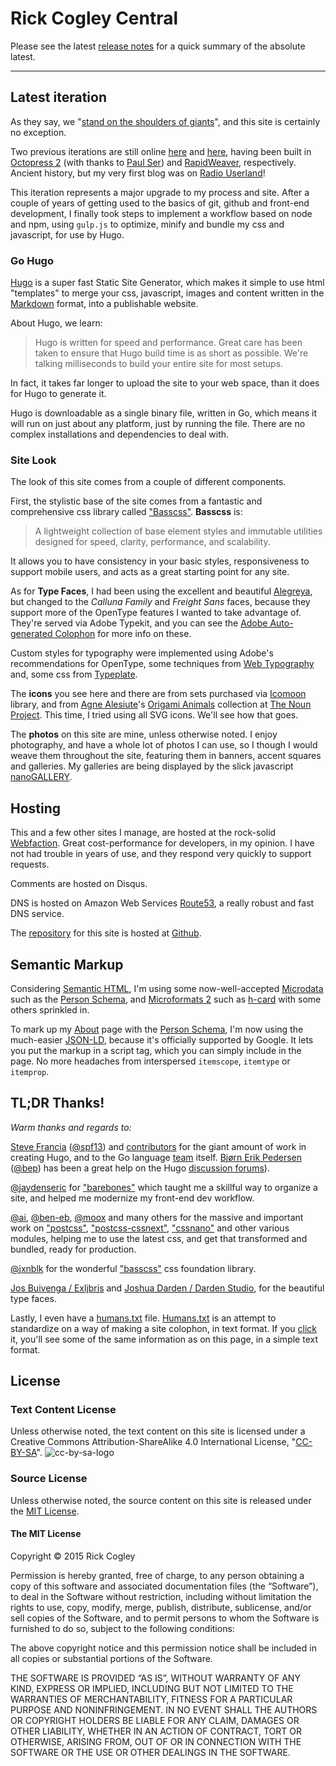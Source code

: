 # Rick Cogley Central

Please see the latest [release notes](https://github.com/RickCogley/RCC-Hugo2015/releases/tag/v2.1.0) for a quick summary of the absolute latest.

* * *

## Latest iteration

As they say, we "[stand on the shoulders of giants](https://en.wikipedia.org/wiki/Standing_on_the_shoulders_of_giants "Wikipedia article about etymology of standing on the shoulders of giants")", and this site is certainly no exception.

Two previous iterations are still online [here](http://rick3.cogley.info) and [here](http://rick2.cogley.info), having been built in [Octopress 2](http://octopress.org/) (with thanks to [Paul Ser](http://about.me/paul_ser)) and [RapidWeaver](http://www.realmacsoftware.com/rapidweaver), respectively. Ancient history, but my very first blog was on [Radio Userland](http://radio.userland.com)!

This iteration represents a major upgrade to my process and site. After a couple of years of getting used to the basics of git, github and front-end development, I finally took steps to implement a workflow based on node and npm, using ``gulp.js`` to optimize, minify and bundle my css and javascript, for use by Hugo.

### Go Hugo

[Hugo](http://gohugo.io) is a super fast Static Site Generator, which makes it simple to use html "templates" to merge your css, javascript, images and content written in the [Markdown](http://daringfireball.net/projects/markdown/) format, into a publishable website.

About Hugo, we learn:

> Hugo is written for speed and performance. Great care has been taken to ensure that Hugo build time is as short as possible. We're talking milliseconds to build your entire site for most setups.

In fact, it takes far longer to upload the site to your web space, than it does for Hugo to generate it.

Hugo is downloadable as a single binary file, written in Go, which means it will run on just about any platform, just by running the file. There are no complex installations and dependencies to deal with.

### Site Look

The look of this site comes from a couple of different components.

First, the stylistic base of the site comes from a fantastic and comprehensive css library called ["Basscss"](http://www.basscss.com/). **Basscss** is:

> A lightweight collection of base element styles and immutable utilities designed for speed, clarity, performance, and scalability.

It allows you to have consistency in your basic styles, responsiveness to support mobile users, and acts as a great starting point for any site.

As for **Type Faces**, I had been using the excellent and beautiful [Alegreya](http://www.huertatipografica.com/about), but changed to the _Calluna Family_ and _Freight Sans_ faces, because they support more of the OpenType features I wanted to take advantage of. They're served via Adobe Typekit, and you can see the [Adobe Auto-generated Colophon](https://typekit.com/colophons/ihk8ryw) for more info on these.

Custom styles for typography were implemented using Adobe's recommendations for OpenType, some techniques from [Web Typography](http://webtypography.net) and, some css from [Typeplate](http://typeplate.com/).

The **icons** you see here and there are from sets purchased via [Icomoon](https://icomoon.io) library, and from [Agne Alesiute](https://thenounproject.com/grrrauf/)'s [Origami Animals](https://thenounproject.com/grrrauf/collection/origami-animals/) collection at [The Noun Project](https://thenounproject.com). This time, I tried using all SVG icons. We'll see how that goes.

The **photos** on this site are mine, unless otherwise noted. I enjoy photography, and have a whole lot of photos I can use, so I though I would weave them throughout the site, featuring them in banners, accent squares and galleries. My galleries are being displayed by the slick javascript [nanoGALLERY](http://nanogallery.brisbois.fr).

## Hosting

This and a few other sites I manage, are hosted at the rock-solid [Webfaction](http://www.webfaction.com/?affiliate=rcogley). Great cost-performance for developers, in my opinion. I have not had trouble in years of use, and they respond very quickly to support requests.

Comments are hosted on Disqus.

DNS is hosted on Amazon Web Services [Route53](https://aws.amazon.com/route53/), a really robust and fast DNS service.

The [repository](https://github.com/RickCogley/RCC-Hugo2015) for this site is hosted at [Github](https://github.com).

## Semantic Markup

Considering [Semantic HTML](http://en.wikipedia.org/wiki/Semantic_HTML "Semantic H.T.M.L. Wikipedia article link"), I'm using some now-well-accepted [Microdata](http://schema.org "Canonical site for Microdata, Schema.org") such as the [Person Schema](http://schema.org/Person "Microdata Person Schema"), and [Microformats 2](http://microformats.org/wiki/microformats2 "V2 of Microformats, improving ease-of-use for authors and implementers") such as [h-card](http://microformats.org/wiki/h-card "Microformats 2 update to hCard") with some others sprinkled in.

To mark up my [About](/about) page with the [Person Schema](http://schema.org/Person "Microdata Person Schema"), I'm now using the much-easier [JSON-LD](http://www.w3.org/TR/json-ld/#embedding-json-ld-in-html-documents), because it's officially supported by Google. It lets you put the markup in a script tag, which you can simply include in the page. No more headaches from interspersed `itemscope`, `itemtype` or `itemprop`.

## TL;DR Thanks!

_Warm thanks and regards to:_

[Steve Francia](http://spf13.com) ([@spf13](https://github.com/spf13)) and [contributors](https://github.com/spf13/hugo/graphs/contributors) for the giant amount of work in creating Hugo, and to the Go language [team](http://golang.org/CONTRIBUTORS) itself. [Bjørn Erik Pedersen](http://bep.is) ([@bep](https://github.com/bep)) has been a great help on the Hugo [discussion forums](http://discuss.hugo.io)).

[@jaydenseric](https://github.com/jaydenseric) for ["barebones"](https://github.com/jaydenseric/Barebones) which taught me a skillful way to organize a site, and helped me modernize my front-end dev workflow.

[@ai](https://github.com/ai), [@ben-eb](https://github.com/ben-eb), [@moox](https://github.com/moox) and many others for the massive and important work on ["postcss"](https://github.com/postcss/postcss), ["postcss-cssnext"](https://github.com/MoOx/postcss-cssnext), ["cssnano"](https://github.com/ben-eb/cssnano) and other various modules, helping me to use the latest css, and get that transformed and bundled, ready for production.

[@jxnblk](https://github.com/jxnblk) for the wonderful ["basscss"](http://www.basscss.com/) css foundation library.  

[Jos Buivenga / Exljbris](https://exljbris.wordpress.com/about/) and [Joshua Darden / Darden Studio](https://www.dardenstudio.com/studio), for the beautiful type faces.

Lastly, I even have a [humans.txt](/humans.txt) file. [Humans.txt](http://humanstxt.org) is an attempt to standardize on a way of making a site colophon, in text format. If you [click](/humans.txt) it, you'll see some of the same information as on this page, in a simple text format.

## License

### Text Content License

Unless otherwise noted, the text content on this site is licensed under a Creative Commons Attribution-ShareAlike 4.0 International License, "[CC-BY-SA](http://creativecommons.org/licenses/by-sa/4.0/)".
![cc-by-sa-logo](https://i.creativecommons.org/l/by-sa/4.0/88x31.png)

### Source License

Unless otherwise noted, the source content on this site is released under the [MIT License](http://opensource.org/licenses/MIT).

#### The MIT License

Copyright © 2015 Rick Cogley

Permission is hereby granted, free of charge, to any person obtaining a copy of this software and associated documentation files (the “Software”), to deal in the Software without restriction, including without limitation the rights to use, copy, modify, merge, publish, distribute, sublicense, and/or sell copies of the Software, and to permit persons to whom the Software is furnished to do so, subject to the following conditions:

The above copyright notice and this permission notice shall be included in all copies or substantial portions of the Software.

THE SOFTWARE IS PROVIDED “AS IS”, WITHOUT WARRANTY OF ANY KIND, EXPRESS OR IMPLIED, INCLUDING BUT NOT LIMITED TO THE WARRANTIES OF MERCHANTABILITY, FITNESS FOR A PARTICULAR PURPOSE AND NONINFRINGEMENT. IN NO EVENT SHALL THE AUTHORS OR COPYRIGHT HOLDERS BE LIABLE FOR ANY CLAIM, DAMAGES OR OTHER LIABILITY, WHETHER IN AN ACTION OF CONTRACT, TORT OR OTHERWISE, ARISING FROM, OUT OF OR IN CONNECTION WITH THE SOFTWARE OR THE USE OR OTHER DEALINGS IN THE SOFTWARE.
